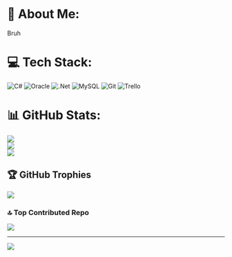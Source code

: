 # 💫 About Me:
Bruh<br>


# 💻 Tech Stack:
![C#](https://img.shields.io/badge/c%23-%23239120.svg?style=for-the-badge&logo=csharp&logoColor=white) ![Oracle](https://img.shields.io/badge/Oracle-F80000?style=for-the-badge&logo=oracle&logoColor=white) ![.Net](https://img.shields.io/badge/.NET-5C2D91?style=for-the-badge&logo=.net&logoColor=white) ![MySQL](https://img.shields.io/badge/mysql-4479A1.svg?style=for-the-badge&logo=mysql&logoColor=white) ![Git](https://img.shields.io/badge/git-%23F05033.svg?style=for-the-badge&logo=git&logoColor=white) ![Trello](https://img.shields.io/badge/Trello-%23026AA7.svg?style=for-the-badge&logo=Trello&logoColor=white)
# 📊 GitHub Stats:
![](https://github-readme-stats.vercel.app/api?username=RichieNXT&theme=buefy&hide_border=false&include_all_commits=true&count_private=true)<br/>
![](https://github-readme-streak-stats.herokuapp.com/?user=RichieNXT&theme=buefy&hide_border=false)<br/>
![](https://github-readme-stats.vercel.app/api/top-langs/?username=RichieNXT&theme=buefy&hide_border=false&include_all_commits=true&count_private=true&layout=compact)

## 🏆 GitHub Trophies
![](https://github-profile-trophy.vercel.app/?username=RichieNXT&theme=radical&no-frame=false&no-bg=false&margin-w=4)

### 🔝 Top Contributed Repo
![](https://github-contributor-stats.vercel.app/api?username=RichieNXT&limit=5&theme=dark&combine_all_yearly_contributions=true)

---
[![](https://visitcount.itsvg.in/api?id=RichieNXT&icon=5&color=6)](https://visitcount.itsvg.in)

<!-- Proudly created with GPRM ( https://gprm.itsvg.in ) -->
